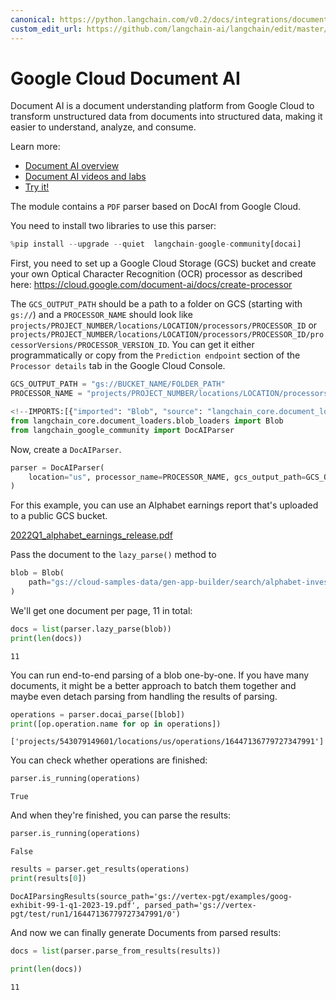 ```yaml
---
canonical: https://python.langchain.com/v0.2/docs/integrations/document_transformers/google_docai/
custom_edit_url: https://github.com/langchain-ai/langchain/edit/master/docs/docs/integrations/document_transformers/google_docai.ipynb
---
```


# Google Cloud Document AI


Document AI is a document understanding platform from Google Cloud to transform unstructured data from documents into structured data, making it easier to understand, analyze, and consume.

Learn more:

- [Document AI overview](https://cloud.google.com/document-ai/docs/overview)
- [Document AI videos and labs](https://cloud.google.com/document-ai/docs/videos)
- [Try it!](https://cloud.google.com/document-ai/docs/drag-and-drop)


The module contains a `PDF` parser based on DocAI from Google Cloud.

You need to install two libraries to use this parser:



```python
%pip install --upgrade --quiet  langchain-google-community[docai]
```

First, you need to set up a Google Cloud Storage (GCS) bucket and create your own Optical Character Recognition (OCR) processor as described here: https://cloud.google.com/document-ai/docs/create-processor

The `GCS_OUTPUT_PATH` should be a path to a folder on GCS (starting with `gs://`) and a `PROCESSOR_NAME` should look like `projects/PROJECT_NUMBER/locations/LOCATION/processors/PROCESSOR_ID` or `projects/PROJECT_NUMBER/locations/LOCATION/processors/PROCESSOR_ID/processorVersions/PROCESSOR_VERSION_ID`. You can get it either programmatically or copy from the `Prediction endpoint` section of the `Processor details` tab in the Google Cloud Console.



```python
GCS_OUTPUT_PATH = "gs://BUCKET_NAME/FOLDER_PATH"
PROCESSOR_NAME = "projects/PROJECT_NUMBER/locations/LOCATION/processors/PROCESSOR_ID"
```


```python
<!--IMPORTS:[{"imported": "Blob", "source": "langchain_core.document_loaders.blob_loaders", "docs": "https://api.python.langchain.com/en/latest/documents/langchain_core.documents.base.Blob.html", "title": "Google Cloud Document AI"}]-->
from langchain_core.document_loaders.blob_loaders import Blob
from langchain_google_community import DocAIParser
```

Now, create a `DocAIParser`.



```python
parser = DocAIParser(
    location="us", processor_name=PROCESSOR_NAME, gcs_output_path=GCS_OUTPUT_PATH
)
```

For this example, you can use an Alphabet earnings report that's uploaded to a public GCS bucket.

[2022Q1_alphabet_earnings_release.pdf](https://storage.googleapis.com/cloud-samples-data/gen-app-builder/search/alphabet-investor-pdfs/2022Q1_alphabet_earnings_release.pdf)

Pass the document to the `lazy_parse()` method to



```python
blob = Blob(
    path="gs://cloud-samples-data/gen-app-builder/search/alphabet-investor-pdfs/2022Q1_alphabet_earnings_release.pdf"
)
```

We'll get one document per page, 11 in total:



```python
docs = list(parser.lazy_parse(blob))
print(len(docs))
```
```output
11
```
You can run end-to-end parsing of a blob one-by-one. If you have many documents, it might be a better approach to batch them together and maybe even detach parsing from handling the results of parsing.



```python
operations = parser.docai_parse([blob])
print([op.operation.name for op in operations])
```
```output
['projects/543079149601/locations/us/operations/16447136779727347991']
```
You can check whether operations are finished:



```python
parser.is_running(operations)
```



```output
True
```


And when they're finished, you can parse the results:



```python
parser.is_running(operations)
```



```output
False
```



```python
results = parser.get_results(operations)
print(results[0])
```
```output
DocAIParsingResults(source_path='gs://vertex-pgt/examples/goog-exhibit-99-1-q1-2023-19.pdf', parsed_path='gs://vertex-pgt/test/run1/16447136779727347991/0')
```
And now we can finally generate Documents from parsed results:



```python
docs = list(parser.parse_from_results(results))
```


```python
print(len(docs))
```
```output
11
```